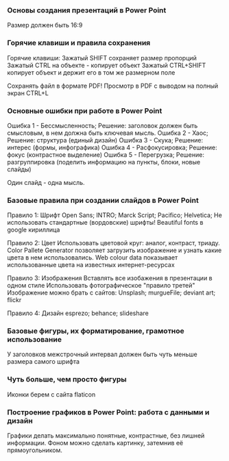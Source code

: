 ### Основы создания презентаций в Power Point
Размер должен быть 16:9

### Горячие клавиши и правила сохранения
Горячие клавиши:
Зажатый SHIFT сохраняет размер пропорций
Зажатый CTRL на объекте - копирует объект
Зажатый CTRL+SHIFT копирует объект и держит его в том же размерном поле

Сохранять файл в формате PDF!
Просмотр в PDF с выводом на полный экран CTRL+L

### Основные ошибки при работе в Power Point

Ошибка 1 - Бессмысленность; Решение: заголовок должен быть смысловым, в нем должна быть ключевая  мысль.
Ошибка 2 - Хаос; Решение: структура (единый дизайн)
Ошибка 3 - Скука; Решение: интерес (формы, инфографика)
Ошибка 4 - Расфокусировка; Решение: фокус (контрастное выделение)
Ошибка 5 - Перегрузка; Решение: разгруппировка (поделить информацию на пункты, блоки, новые слайды)

Один слайд - одна мысль.

### Базовые правила при создании слайдов в Power Point
Правило 1: Шрифт
Open Sans; INTRO; Marck Script; Pacifico; Helvetica; Не использовать стандартные (вордовские) шрифты!
Beautiful fonts в google кириллица

Правило 2: Цвет
Использовать цветовой круг: аналог, контраст, триаду.
Color Pallete Generator позволяет загрузить изображение и узнать какие цвета в нем использовались.
Web colour data показывает использованные цвета на известных интернет-ресурсах

Правило 3: Изображения
Вставлять все изобажения в презентации в одном стиле
Использовать фотографическое "правило третей"
Изображение можно брать с сайтов: Unsplash; murgueFile; deviant art; flickr

Правило 4: Дизайн
esprezo; behance; slideshare

### Базовые фигуры, их форматирование, грамотное использование
У заголовков межстрочный интервал должен быть чуть меньше размера самого шрифта

### Чуть больше, чем просто фигуры
Иконки берем с сайта flaticon

### Построение графиков в Power Point: работа с данными и дизайн
Графики делать максимально понятные, контрастные, без лишней информации.
Фоном можно сделать картинку, затемнив её прямоугольником.